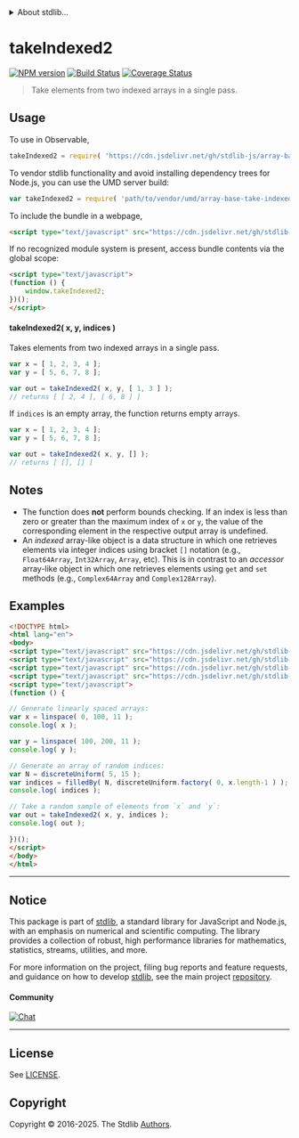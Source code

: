 <!--

@license Apache-2.0

Copyright (c) 2025 The Stdlib Authors.

Licensed under the Apache License, Version 2.0 (the "License");
you may not use this file except in compliance with the License.
You may obtain a copy of the License at

   http://www.apache.org/licenses/LICENSE-2.0

Unless required by applicable law or agreed to in writing, software
distributed under the License is distributed on an "AS IS" BASIS,
WITHOUT WARRANTIES OR CONDITIONS OF ANY KIND, either express or implied.
See the License for the specific language governing permissions and
limitations under the License.

-->


<details>
  <summary>
    About stdlib...
  </summary>
  <p>We believe in a future in which the web is a preferred environment for numerical computation. To help realize this future, we've built stdlib. stdlib is a standard library, with an emphasis on numerical and scientific computation, written in JavaScript (and C) for execution in browsers and in Node.js.</p>
  <p>The library is fully decomposable, being architected in such a way that you can swap out and mix and match APIs and functionality to cater to your exact preferences and use cases.</p>
  <p>When you use stdlib, you can be absolutely certain that you are using the most thorough, rigorous, well-written, studied, documented, tested, measured, and high-quality code out there.</p>
  <p>To join us in bringing numerical computing to the web, get started by checking us out on <a href="https://github.com/stdlib-js/stdlib">GitHub</a>, and please consider <a href="https://opencollective.com/stdlib">financially supporting stdlib</a>. We greatly appreciate your continued support!</p>
</details>

# takeIndexed2

[![NPM version][npm-image]][npm-url] [![Build Status][test-image]][test-url] [![Coverage Status][coverage-image]][coverage-url] <!-- [![dependencies][dependencies-image]][dependencies-url] -->

> Take elements from two indexed arrays in a single pass.



<section class="usage">

## Usage

To use in Observable,

```javascript
takeIndexed2 = require( 'https://cdn.jsdelivr.net/gh/stdlib-js/array-base-take-indexed2@umd/browser.js' )
```

To vendor stdlib functionality and avoid installing dependency trees for Node.js, you can use the UMD server build:

```javascript
var takeIndexed2 = require( 'path/to/vendor/umd/array-base-take-indexed2/index.js' )
```

To include the bundle in a webpage,

```html
<script type="text/javascript" src="https://cdn.jsdelivr.net/gh/stdlib-js/array-base-take-indexed2@umd/browser.js"></script>
```

If no recognized module system is present, access bundle contents via the global scope:

```html
<script type="text/javascript">
(function () {
    window.takeIndexed2;
})();
</script>
```

#### takeIndexed2( x, y, indices )

Takes elements from two indexed arrays in a single pass.

```javascript
var x = [ 1, 2, 3, 4 ];
var y = [ 5, 6, 7, 8 ];

var out = takeIndexed2( x, y, [ 1, 3 ] );
// returns [ [ 2, 4 ], [ 6, 8 ] ]
```

If `indices` is an empty array, the function returns empty arrays.

```javascript
var x = [ 1, 2, 3, 4 ];
var y = [ 5, 6, 7, 8 ];

var out = takeIndexed2( x, y, [] );
// returns [ [], [] ]
```

</section>

<!-- /.usage -->

<section class="notes">

## Notes

-   The function does **not** perform bounds checking. If an index is less than zero or greater than the maximum index of `x` or `y`, the value of the corresponding element in the respective output array is undefined.
-   An _indexed_ array-like object is a data structure in which one retrieves elements via integer indices using bracket `[]` notation (e.g., `Float64Array`, `Int32Array`, `Array`, etc). This is in contrast to an _accessor_ array-like object in which one retrieves elements using `get` and `set` methods (e.g., `Complex64Array` and `Complex128Array`).

</section>

<!-- /.notes -->

<section class="examples">

## Examples

<!-- eslint no-undef: "error" -->

```html
<!DOCTYPE html>
<html lang="en">
<body>
<script type="text/javascript" src="https://cdn.jsdelivr.net/gh/stdlib-js/array-base-filled-by@umd/browser.js"></script>
<script type="text/javascript" src="https://cdn.jsdelivr.net/gh/stdlib-js/random-base-discrete-uniform@umd/browser.js"></script>
<script type="text/javascript" src="https://cdn.jsdelivr.net/gh/stdlib-js/array-base-linspace@umd/browser.js"></script>
<script type="text/javascript" src="https://cdn.jsdelivr.net/gh/stdlib-js/array-base-take-indexed2@umd/browser.js"></script>
<script type="text/javascript">
(function () {

// Generate linearly spaced arrays:
var x = linspace( 0, 100, 11 );
console.log( x );

var y = linspace( 100, 200, 11 );
console.log( y );

// Generate an array of random indices:
var N = discreteUniform( 5, 15 );
var indices = filledBy( N, discreteUniform.factory( 0, x.length-1 ) );
console.log( indices );

// Take a random sample of elements from `x` and `y`:
var out = takeIndexed2( x, y, indices );
console.log( out );

})();
</script>
</body>
</html>
```

</section>

<!-- /.examples -->

<!-- Section for related `stdlib` packages. Do not manually edit this section, as it is automatically populated. -->

<section class="related">

</section>

<!-- /.related -->

<!-- Section for all links. Make sure to keep an empty line after the `section` element and another before the `/section` close. -->


<section class="main-repo" >

* * *

## Notice

This package is part of [stdlib][stdlib], a standard library for JavaScript and Node.js, with an emphasis on numerical and scientific computing. The library provides a collection of robust, high performance libraries for mathematics, statistics, streams, utilities, and more.

For more information on the project, filing bug reports and feature requests, and guidance on how to develop [stdlib][stdlib], see the main project [repository][stdlib].

#### Community

[![Chat][chat-image]][chat-url]

---

## License

See [LICENSE][stdlib-license].


## Copyright

Copyright &copy; 2016-2025. The Stdlib [Authors][stdlib-authors].

</section>

<!-- /.stdlib -->

<!-- Section for all links. Make sure to keep an empty line after the `section` element and another before the `/section` close. -->

<section class="links">

[npm-image]: http://img.shields.io/npm/v/@stdlib/array-base-take-indexed2.svg
[npm-url]: https://npmjs.org/package/@stdlib/array-base-take-indexed2

[test-image]: https://github.com/stdlib-js/array-base-take-indexed2/actions/workflows/test.yml/badge.svg?branch=main
[test-url]: https://github.com/stdlib-js/array-base-take-indexed2/actions/workflows/test.yml?query=branch:main

[coverage-image]: https://img.shields.io/codecov/c/github/stdlib-js/array-base-take-indexed2/main.svg
[coverage-url]: https://codecov.io/github/stdlib-js/array-base-take-indexed2?branch=main

<!--

[dependencies-image]: https://img.shields.io/david/stdlib-js/array-base-take-indexed2.svg
[dependencies-url]: https://david-dm.org/stdlib-js/array-base-take-indexed2/main

-->

[chat-image]: https://img.shields.io/gitter/room/stdlib-js/stdlib.svg
[chat-url]: https://app.gitter.im/#/room/#stdlib-js_stdlib:gitter.im

[stdlib]: https://github.com/stdlib-js/stdlib

[stdlib-authors]: https://github.com/stdlib-js/stdlib/graphs/contributors

[umd]: https://github.com/umdjs/umd
[es-module]: https://developer.mozilla.org/en-US/docs/Web/JavaScript/Guide/Modules

[deno-url]: https://github.com/stdlib-js/array-base-take-indexed2/tree/deno
[deno-readme]: https://github.com/stdlib-js/array-base-take-indexed2/blob/deno/README.md
[umd-url]: https://github.com/stdlib-js/array-base-take-indexed2/tree/umd
[umd-readme]: https://github.com/stdlib-js/array-base-take-indexed2/blob/umd/README.md
[esm-url]: https://github.com/stdlib-js/array-base-take-indexed2/tree/esm
[esm-readme]: https://github.com/stdlib-js/array-base-take-indexed2/blob/esm/README.md
[branches-url]: https://github.com/stdlib-js/array-base-take-indexed2/blob/main/branches.md

[stdlib-license]: https://raw.githubusercontent.com/stdlib-js/array-base-take-indexed2/main/LICENSE

</section>

<!-- /.links -->
